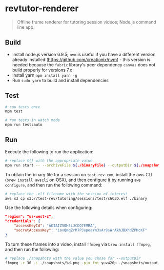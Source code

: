 # revtutor-renderer

> Offline frame renderer for tutoring session videos; Node.js command line app.

## Build

* Install node.js version 6.9.5; `nvm` is useful if you have a different version already installed (https://github.com/creationix/nvm) - this version is needed because the `fabric` library's peer dependency `canvas` does not build properly for versions 7.x
* Install yarn `npm install yarn -g`
* Run `sudo yarn` to build and install dependencies

## Test

``` bash
# run tests once  
npm test

# run tests in watch mode
npm run test:auto
```

## Run

Execute the following to run the application:
``` bash
# replace ${} with the appropriate value
npm run start -- --archiveFile ${./binaryFile} --outputDir ${./snapshots}
```

To obtain the binary file for a session on `test.rev.com`, install the aws CLI (`brew install awscli` on OSX), and then configure it by running `aws configure`, and then run the following command:
 ``` bash
# replace the .elf filename with the session of interest
aws s3 cp s3://test-rev/tutoring/sessions/test/s6C3D.elf ./binary
```

Use the following details when configuring:
``` json
"region": "us-west-2", 
"credentials": {
    "accessKeyId": "AKIAIZ5OH5LJCDQ7EMRA",
    "secretAccessKey": "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"
}
```

To turn these frames into a video, install `ffmpeg` via `brew install ffmpeg`, and then run the following:
 ``` bash
# replace ./snapshots with the value you chose for --outputDir
ffmpeg -r 30 -i ./snapshots/%d.png -pix_fmt yuv420p ./snapshots/output.mp4
```
